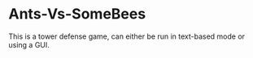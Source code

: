 # Ants-Vs-SomeBees
This is a tower defense game, can either be run in text-based mode or using a GUI.

